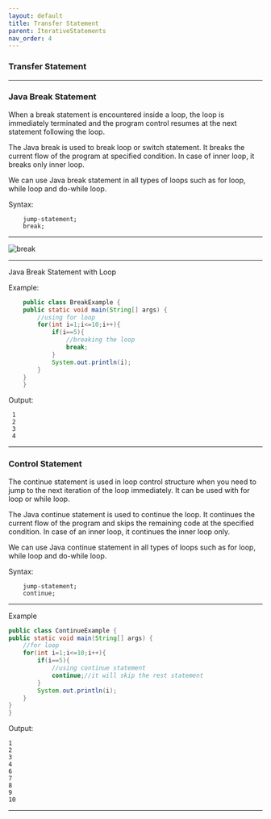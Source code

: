 ```yaml
---
layout: default
title: Transfer Statement
parent: IterativeStatements
nav_order: 4
---
```

### Transfer Statement

-----

### Java Break Statement

When a break statement is encountered inside a loop, the loop is immediately terminated and the program control resumes at the next statement following the loop.

The Java break is used to break loop or switch statement. It breaks the current flow of the program at specified condition. In case of inner loop, it breaks only inner loop.

We can use Java break statement in all types of loops such as for loop, while loop and do-while loop.

Syntax:
```
    jump-statement;    
    break;
```

------

 ![break](https://static.javatpoint.com/cpages/images/break.png)

 
------


 Java Break Statement with Loop
 
 Example:
 ```java
     public class BreakExample {  
     public static void main(String[] args) {  
         //using for loop  
         for(int i=1;i<=10;i++){  
             if(i==5){  
                 //breaking the loop  
                 break;  
             }  
             System.out.println(i);  
         }  
     }  
     }  
 ```
 Output:
```
 1
 2
 3
 4
```


----------

### Control Statement
   
The continue statement is used in loop control structure when you need to jump to the next iteration of the loop immediately. It can be used with for loop or while loop.

The Java continue statement is used to continue the loop. It continues the current flow of the program and skips the remaining code at the specified condition. In case of an inner loop, it continues the inner loop only.

We can use Java continue statement in all types of loops such as for loop, while loop and do-while loop.

Syntax:
```
    jump-statement;    
    continue;
``` 

-------

Example

```java
public class ContinueExample {  
public static void main(String[] args) {  
    //for loop  
    for(int i=1;i<=10;i++){  
        if(i==5){  
            //using continue statement  
            continue;//it will skip the rest statement  
        }  
        System.out.println(i);  
    }  
}  
}  
```

Output:
```
1
2
3
4
6
7
8
9
10
```

-----


